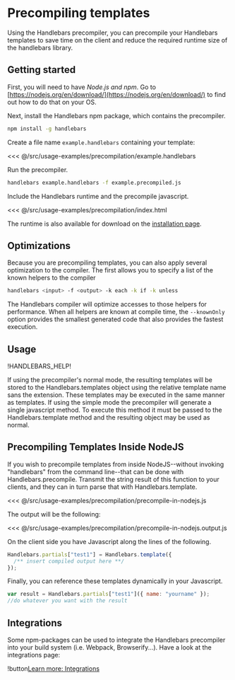 # Precompiling templates

Using the Handlebars precompiler, you can precompile your Handlebars templates to save time on the client and reduce the
required runtime size of the handlebars library.

## Getting started

First, you will need to have _Node.js and npm_. Go to [https://nodejs.org/en/download/](https://nodejs.org/en/download/)
to find out how to do that on your OS.

Next, install the Handlebars npm package, which contains the precompiler.

```bash
npm install -g handlebars
```

Create a file name `example.handlebars` containing your template:

<<< @/src/usage-examples/precompilation/example.handlebars

Run the precompiler.

```bash
handlebars example.handlebars -f example.precompiled.js
```

Include the Handlebars runtime and the precompile javascript.

<<< @/src/usage-examples/precompilation/index.html

The runtime is also available for download on the [installation page](index.md#downloading-handlebars).

## Optimizations

Because you are precompiling templates, you can also apply several optimization to the compiler. The first allows you to
specify a list of the known helpers to the compiler

```bash
handlebars <input> -f <output> -k each -k if -k unless
```

The Handlebars compiler will optimize accesses to those helpers for performance. When all helpers are known at compile
time, the `--knownOnly` option provides the smallest generated code that also provides the fastest execution.

## Usage

!HANDLEBARS_HELP!

If using the precompiler's normal mode, the resulting templates will be stored to the Handlebars.templates object using
the relative template name sans the extension. These templates may be executed in the same manner as templates. If using
the simple mode the precompiler will generate a single javascript method. To execute this method it must be passed to
the Handlebars.template method and the resulting object may be used as normal.

## Precompiling Templates Inside NodeJS

If you wish to precompile templates from inside NodeJS--without invoking "handlebars" from the command line--that can be
done with Handlebars.precompile. Transmit the string result of this function to your clients, and they can in turn parse
that with Handlebars.template.

<<< @/src/usage-examples/precompilation/precompile-in-nodejs.js

The output will be the following:

<<< @/src/usage-examples/precompilation/precompile-in-nodejs.output.js

On the client side you have Javascript along the lines of the following.

```js
Handlebars.partials["test1"] = Handlebars.template({
  /** insert compiled output here **/
});
```

Finally, you can reference these templates dynamically in your Javascript.

```js
var result = Handlebars.partials["test1"]({ name: "yourname" });
//do whatever you want with the result
```

## Integrations

Some npm-packages can be used to integrate the Handlebars precompiler into your build system (i.e. Webpack,
Browserify...). Have a look at the integrations page:

!button[Learn more: Integrations](integrations.md)
